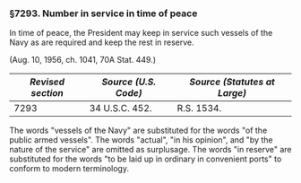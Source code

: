### §7293. Number in service in time of peace ###

In time of peace, the President may keep in service such vessels of the Navy as are required and keep the rest in reserve.

(Aug. 10, 1956, ch. 1041, 70A Stat. 449.)

|*Revised section*|*Source (U.S. Code)*|*Source (Statutes at Large)*|
|-----------------|--------------------|----------------------------|
|      7293       |   34 U.S.C. 452.   |         R.S. 1534.         |

The words "vessels of the Navy" are substituted for the words "of the public armed vessels". The words "actual", "in his opinion", and "by the nature of the service" are omitted as surplusage. The words "in reserve" are substituted for the words "to be laid up in ordinary in convenient ports" to conform to modern terminology.